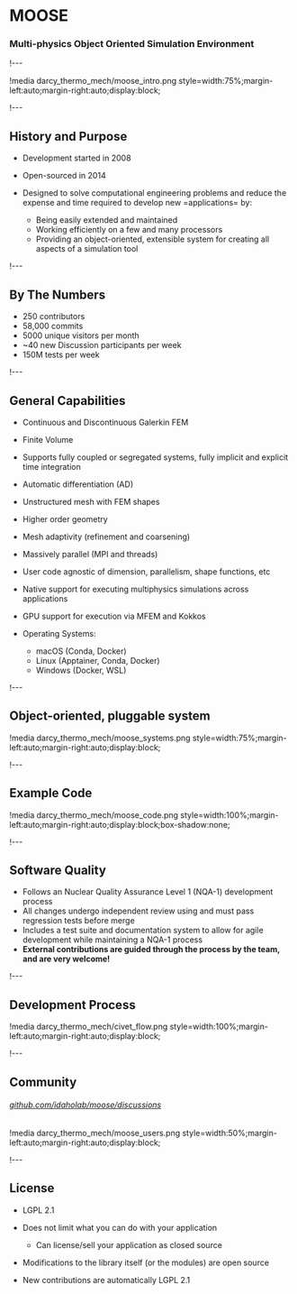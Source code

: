 # MOOSE

### Multi-physics Object Oriented Simulation Environment

!---

!media darcy_thermo_mech/moose_intro.png style=width:75%;margin-left:auto;margin-right:auto;display:block;

!---

## History and Purpose

- Development started in 2008

- Open-sourced in 2014

- Designed to solve computational engineering problems and
  reduce the expense and time required to develop new =applications= by:

  - Being easily extended and maintained
  - Working efficiently on a few and many processors
  - Providing an object-oriented, extensible system for creating all aspects of a simulation tool

!---

## By The Numbers

- 250 contributors
- 58,000 commits
- 5000 unique visitors per month
- ~40 new Discussion participants per week
- 150M tests per week

!---

## General Capabilities

- Continuous and Discontinuous Galerkin FEM
- Finite Volume
- Supports fully coupled or segregated systems, fully implicit and explicit time integration
- Automatic differentiation (AD)
- Unstructured mesh with FEM shapes
- Higher order geometry
- Mesh adaptivity (refinement and coarsening)
- Massively parallel (MPI and threads)
- User code agnostic of dimension, parallelism, shape functions, etc
- Native support for executing multiphysics simulations across applications
- GPU support for execution via MFEM and Kokkos
- Operating Systems:

  - macOS (Conda, Docker)
  - Linux (Apptainer, Conda, Docker)
  - Windows (Docker, WSL)

!---

## Object-oriented, pluggable system

!media darcy_thermo_mech/moose_systems.png style=width:75%;margin-left:auto;margin-right:auto;display:block;

!---

## Example Code

!media darcy_thermo_mech/moose_code.png style=width:100%;margin-left:auto;margin-right:auto;display:block;box-shadow:none;

!---

## Software Quality

- Follows an Nuclear Quality Assurance Level 1 (NQA-1) development process
- All changes undergo independent review using and must pass regression tests before merge
- Includes a test suite and documentation system to allow for agile development while maintaining a NQA-1 process
- **External contributions are guided through the process by the team, and are very welcome!**

!---

## Development Process

!media darcy_thermo_mech/civet_flow.png style=width:100%;margin-left:auto;margin-right:auto;display:block;

!---

## Community

###### [github.com/idaholab/moose/discussions](https://github.com/idaholab/moose/discussions)

!media darcy_thermo_mech/moose_users.png style=width:50%;margin-left:auto;margin-right:auto;display:block;

!---

## License

- LGPL 2.1
- Does not limit what you can do with your application

  - Can license/sell your application as closed source

- Modifications to the library itself (or the modules) are open source
- New contributions are automatically LGPL 2.1
